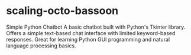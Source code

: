 # scaling-octo-bassoon
Simple Python Chatbot  A basic chatbot built with Python's Tkinter library. Offers a simple text-based chat interface with limited keyword-based responses. Great for learning Python GUI programming and natural language processing basics.
